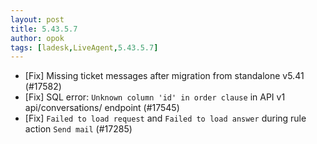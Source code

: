 ```yaml
---
layout: post
title: 5.43.5.7
author: opok
tags: [ladesk,LiveAgent,5.43.5.7]
---
```

- [Fix] Missing ticket messages after migration from standalone v5.41 (#17582)
- [Fix] SQL error: `Unknown column 'id' in order clause` in API v1 api/conversations/ endpoint (#17545)
- [Fix] `Failed to load request` and `Failed to load answer` during rule action `Send mail` (#17285)

